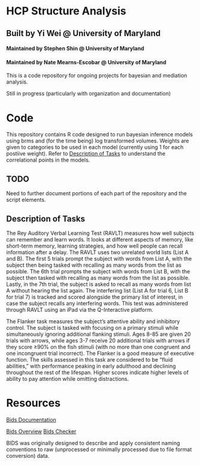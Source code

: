 # HCP Structure Analysis
## Built by Yi Wei @ University of Maryland
#### Maintained by Stephen Shin @ University of Maryland
#### Maintained by Nate Mearns-Escobar @ University of Maryland

This is a code repository for ongoing projects for bayesian and mediation analysis.

Still in progress (particularly with organization and documentation)

# Code
This repository contains R code designed to run bayesian inference models using brms and (for the time being) log transformed volumes.  Weights are given to categories to be used in each model (currently using 1 for each postiive weight).  Refer to [Description of Tasks](#Description-of-tasks) to understand the correlational points in the models.

## TODO
Need to further document portions of each part of the repository and the script elements.

## Description of Tasks

The Rey Auditory Verbal Learning Test (RAVLT) measures how well subjects can remember and learn words. It looks at different aspects of memory, like short-term memory, learning strategies, and how well people can recall information after a delay. The RAVLT uses two unrelated world lists (List A and B). The first 5 trials prompt the subject with words from List A, with the subject then being tasked with recalling as many words from the list as possible. The 6th trial prompts the subject with words from List B, with the subject then tasked with recalling as many words from the list as possible. Lastly, in the 7th trial, the subject is asked to recall as many words from list A without hearing the list again. The interfering list (List A for trial 6, List B for trial 7) is tracked and scored alongside the primary list of interest, in case the subject recalls any interfering words. This test was administered through RAVLT using an iPad via the Q-Interactive platform.

The Flanker task measures the subject’s attentive ability and inhibitory control. The subject is tasked with focusing on a primary stimuli while simultaneously ignoring additional flanking stimuli. Ages 8-85 are given 20 trials with arrows, while ages 3-7 receive 20 additional trials with arrows if they score ≥90% on the fish stimuli (with no more than one congruent and one incongruent trial incorrect). The Flanker is a good measure of executive function. The skills assessed in this task are considered to be “fluid abilities,” with performance peaking in early adulthood and declining throughout the rest of the lifespan. Higher scores indicate higher levels of ability to pay attention while omitting distractions.

# Resources
[Bids Documentation](https://bids-specification.readthedocs.io/en/stable/introduction.html)

[Bids Overview](https://oesteban.github.io/ohbm19/#1)
[Bids Checker](https://bids-standard.github.io/bids-validator/)

BIDS was originally designed to describe and apply consistent naming conventions to raw (unprocessed or minimally processed due to file format conversion) data.
